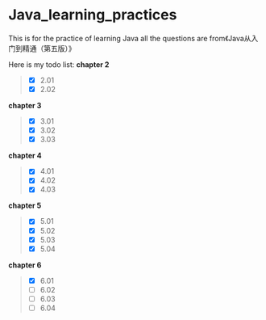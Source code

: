 # Java_learning_practices
This is for the practice of learning Java
all the questions are from《Java从入门到精通（第五版）》

Here is my todo list:
**chapter 2**
>- [x] 2.01
>- [x] 2.02

**chapter 3**
>- [x] 3.01
>- [x] 3.02
>- [x] 3.03

**chapter 4**
>- [x] 4.01
>- [x] 4.02
>- [x] 4.03

**chapter 5**
>- [x] 5.01
>- [x] 5.02
>- [x] 5.03
>- [x] 5.04

**chapter 6**
>- [x] 6.01
>- [ ] 6.02
>- [ ] 6.03
>- [ ] 6.04
